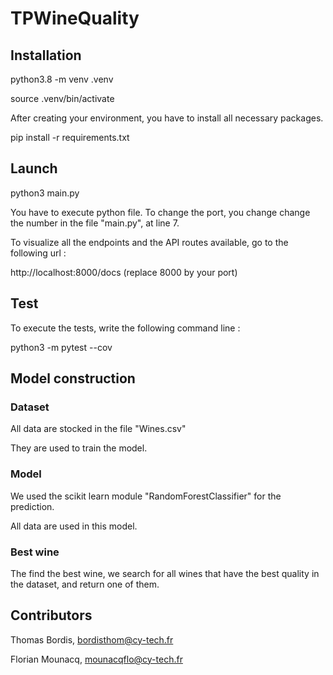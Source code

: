 # TPWineQuality

## Installation 
python3.8 -m venv .venv

source .venv/bin/activate

After creating your environment, you have to install all necessary packages.

pip install -r requirements.txt

## Launch
python3 main.py

You have to execute python file.
To change the port, you change change the number in the file "main.py", at line 7.

To visualize all the endpoints and the API routes available, go to the following url :

http://localhost:8000/docs (replace 8000 by your port)

## Test
To execute the tests, write the following command line :

python3 -m pytest --cov

## Model construction

### Dataset

All data are stocked in the file "Wines.csv"

They are used to train the model.

### Model

We used the scikit learn module "RandomForestClassifier" for the prediction.

All data are used in this model.

### Best wine

The find the best wine, we search for all wines that have the best quality in the dataset, and return one of them.

## Contributors
Thomas Bordis, bordisthom@cy-tech.fr

Florian Mounacq, mounacqflo@cy-tech.fr
